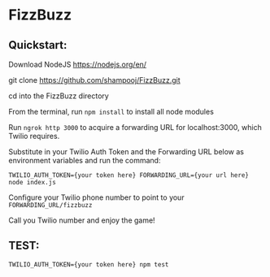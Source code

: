 # FizzBuzz

## Quickstart:

Download NodeJS https://nodejs.org/en/

git clone https://github.com/shampooj/FizzBuzz.git

cd into the FizzBuzz directory

From the terminal, run `npm install` to install all node modules

Run `ngrok http 3000` to acquire a forwarding URL for localhost:3000, which Twilio requires.

Substitute in your Twilio Auth Token and the Forwarding URL below as environment variables and run the command:

`TWILIO_AUTH_TOKEN={your token here} FORWARDING_URL={your url here} node index.js`

Configure your Twilio phone number to point to your `FORWARDING_URL/fizzbuzz`

Call you Twilio number and enjoy the game!

## TEST:

`TWILIO_AUTH_TOKEN={your token here} npm test`
